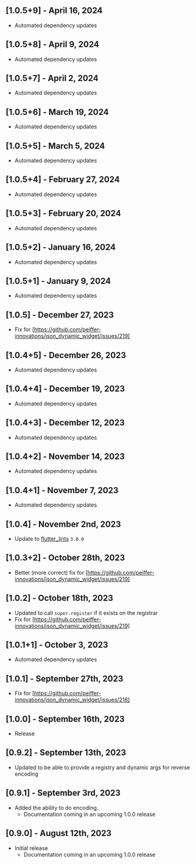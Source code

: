 ## [1.0.5+9] - April 16, 2024

* Automated dependency updates


## [1.0.5+8] - April 9, 2024

* Automated dependency updates


## [1.0.5+7] - April 2, 2024

* Automated dependency updates


## [1.0.5+6] - March 19, 2024

* Automated dependency updates


## [1.0.5+5] - March 5, 2024

* Automated dependency updates


## [1.0.5+4] - February 27, 2024

* Automated dependency updates


## [1.0.5+3] - February 20, 2024

* Automated dependency updates


## [1.0.5+2] - January 16, 2024

* Automated dependency updates


## [1.0.5+1] - January 9, 2024

* Automated dependency updates


## [1.0.5] - December 27, 2023

* Fix for [https://github.com/peiffer-innovations/json_dynamic_widget/issues/219]

## [1.0.4+5] - December 26, 2023

* Automated dependency updates


## [1.0.4+4] - December 19, 2023

* Automated dependency updates


## [1.0.4+3] - December 12, 2023

* Automated dependency updates


## [1.0.4+2] - November 14, 2023

* Automated dependency updates


## [1.0.4+1] - November 7, 2023

* Automated dependency updates


## [1.0.4] - November 2nd, 2023

* Update to [flutter_lints](https://pub.dev/packages/flutter_lints) `3.0.0`


## [1.0.3+2] - October 28th, 2023

* Better (more correct) fix for [https://github.com/peiffer-innovations/json_dynamic_widget/issues/219]


## [1.0.2] - October 18th, 2023

* Updated to call `super.register` if it exists on the registrar
* Fix for [https://github.com/peiffer-innovations/json_dynamic_widget/issues/219]


## [1.0.1+1] - October 3, 2023

* Automated dependency updates


## [1.0.1] - September 27th, 2023

* Fix for [https://github.com/peiffer-innovations/json_dynamic_widget/issues/216]

## [1.0.0] - September 16th, 2023

* Release

## [0.9.2] - September 13th, 2023

* Updated to be able to provide a registry and dynamic args for reverse encoding

## [0.9.1] - September 3rd, 2023

* Added the ability to do encoding.
    * Documentation coming in an upcoming 1.0.0 release

## [0.9.0] - August 12th, 2023

* Initial release
    * Documentation coming in an upcoming 1.0.0 release















